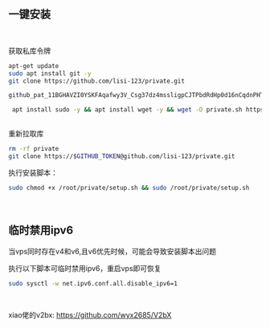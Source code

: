 ## 一键安装



<br>

获取私库令牌

```bash
apt-get update
sudo apt install git -y
git clone https://github.com/lisi-123/private.git

```

```bash
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
```


```bash
 apt install sudo -y && apt install wget -y && wget -O private.sh https://raw.githubusercontent.com/mousemouse233/private/main/private.sh && chmod +x private.sh && ./private.sh
 
 ```


重新拉取库

```bash
rm -rf private
git clone https://$GITHUB_TOKEN@github.com/lisi-123/private.git

```

执行安装脚本：

```bash
sudo chmod +x /root/private/setup.sh && sudo /root/private/setup.sh

```

<br>

## 临时禁用ipv6
当vps同时存在v4和v6,且v6优先时候，可能会导致安装脚本出问题

执行以下脚本可临时禁用ipv6，重启vps即可恢复

```bash
sudo sysctl -w net.ipv6.conf.all.disable_ipv6=1
```

<br>


xiao佬的v2bx: https://github.com/wyx2685/V2bX


<br>
